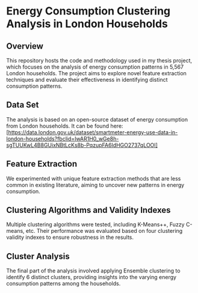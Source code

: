 # Energy Consumption Clustering Analysis in London Households

## Overview
This repository hosts the code and methodology used in my thesis project, which focuses on the analysis of energy consumption patterns in 5,567 London households. The project aims to explore novel feature extraction techniques and evaluate their effectiveness in identifying distinct consumption patterns.

## Data Set
The analysis is based on an open-source dataset of energy consumption from London households. It can be found here: [https://data.london.gov.uk/dataset/smartmeter-energy-use-data-in-london-households?fbclid=IwAR1H0_wGe8h-sgTUUKwL4B8GUixNBtLcKs8b-PqzupFA6IdHGO2737qLOOI]

## Feature Extraction
We experimented with unique feature extraction methods that are less common in existing literature, aiming to uncover new patterns in energy consumption.

## Clustering Algorithms and Validity Indexes
Multiple clustering algorithms were tested, including K-Means++, Fuzzy C-means, etc. Their performance was evaluated based on four clustering validity indexes to ensure robustness in the results.

## Cluster Analysis
The final part of the analysis involved applying Ensemble clustering to identify 6 distinct clusters, providing insights into the varying energy consumption patterns among the households.
